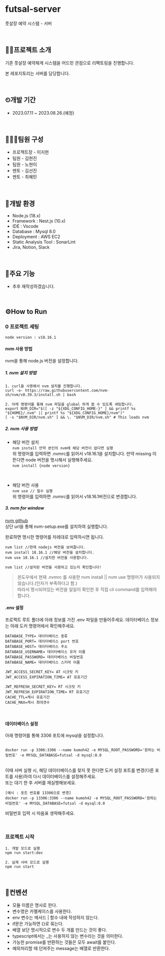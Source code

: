 # futsal-server
풋살장 예약 시스템 - 서버

</br>

## 👨‍💻프로젝트 소개
기존 풋살장 예약체계 시스템을 어드민 관점으로 리팩토링을 진행합니다.


본 레포지토리는 서버를 담당합니다.

</br>

## ⏲개발 기간
+ 2023.07.11 ~ 2023.08.26.(예정)

</br>

## 🧑‍🤝‍🧑팀원 구성
+ 프로젝트장 - 이지현
+ 팀원 - 김현진
+ 팀원 - 노현이
+ 멘토 - 김선진
+ 멘토 - 최혜민

</br>


## 🔨개발 환경
  + Node.js (18.x)
  + Framework : Nest.js (10.x)
  + IDE : Vscode
  + Database : Mysql 8.0
  + Deployment : AWS EC2
  + Static Analysis Tool : SonarLint
  + Jira, Notion, Slack

</br>

## 🤳주요 기능
+ 추후 재작성하겠습니다.

</br>
    
## ⚙️How to Run


### 0 프로젝트 세팅

```
node version : v18.16.1
```
 
#### nvm 사용 방법
nvm을 통해 node.js 버전을 설정합니다.

##### 1. nvm 설치 방법
```
1. curl을 사용해서 nvm 설치를 진행합니다.
curl -o- https://raw.githubusercontent.com/nvm-sh/nvm/v0.39.3/install.sh | bash

2. 아래 명령어를 통해 nvm 파일을 global 하게 쓸 수 있도록 세팅합니다.
export NVM_DIR="$([ -z "${XDG_CONFIG_HOME-}" ] && printf %s "${HOME}/.nvm" || printf %s "${XDG_CONFIG_HOME}/nvm")"
[ -s "$NVM_DIR/nvm.sh" ] && \. "$NVM_DIR/nvm.sh" # This loads nvm
```

##### 2. nvm 사용 방법
- 해당 버전 설치 </br>
```nvm install 만약 본인의 nvm에 해당 버전이 없다면 실행 ``` </br>
위 명령어를 입력하면 .nvmrc를 읽어서 v18.16.1을 설치합니다. 만약 missing 이 뜬다면 node 버전을 명시해서 실행해주세요.</br>
```nvm install {node version} ``` </br>


</br>

- 해당 버전 사용 </br>
```nvm use // 필수 실행 ``` </br>
위 명령어를 입력하면 .nvmrc를 읽어서 v18.16.1버전으로 변경합니다.


##### 3. nvm for window
[nvm github](https://github.com/coreybutler/nvm-windows/releases)</br>
상단 url을 통해 nvm-setup.exe를 설치하여 실행합니다.

완료하면 명시한 명령어를 차레대로 입력하시면 됩니다.
```
nvm list //현재 nodejs 버전을 보여줍니다.
nvm install 18.16.1 //해당 버전을 설치합니다.
nvm use 18.16.1 //설치한 버전을 사용합니다.

nvm list //설치된 버전을 사용하고 있는지 확인합니다!
```

>윈도우에서 현재 .nvmrc 를 사용한 nvm install || nvm use 명령어가 사용되지 않습니다.(인자가 부족하다고 함.) </br>따라서 명시되어있는 버전을 일일이 확인한 후 직접 cli command를 입력해야 합니다.



#### .env 설정 

프로젝트 루트 폴더에 아래 정보를 가진 .env 파일을 만들어주세요.
데이터베이스 정보는 아래 도커 명령어에서 확인해주세요.

```
DATABASE_TYPE= 데이터베이스 종류
DATABASE_PORT= 데이터베이스 port 번호
DATABASE_HOST= 데이터베이스 주소
DATABASE_USERNAME= 데이터베이스 유저 이름
DATABASE_PASSWORD= 데이터베이스 비밀번호
DATABASE_NAME= 데이터베이스 스키마 이름

JWT_ACCESS_SECRET_KEY= AT 시크릿 키
JWT_ACCESS_EXPIRATION_TIME= AT 유효기간

JWT_REFRESH_SECRET_KEY= RT 시크릿 키
JWT_REFRESH_EXPIRATION_TIME= RT 유효기간
CACHE_TTL=캐시 유효기간
CACHE_MAX=캐시 최대갯수

```


</br>

#### 데이터베이스 설정
아래 명령어를 통해 3306 포트에 mysql을 설정합니다.
```

docker run -p 3306:3306 --name kumoh42 -e MYSQL_ROOT_PASSWORD='원하는 비밀번호' -e MYSQL_DATABASE=futsal -d mysql:8.0 
```
</br>
이때 서버 실행 시, 해당 데이터베이스를 찾지 못 한다면 도커 설정 포트를 변경(다른 포트를 사용)하여 다시 데이터베이스를 설정해주세요.
</br>또는 대기 한 후 서버를 재실행해보세요. 

```
[예시 : 포트 번호를 13306으로 변경]
docker run -p 13306:3306 --name kumoh42 -e MYSQL_ROOT_PASSWORD='원하는 비밀번호' -e MYSQL_DATABASE=futsal -d mysql:8.0 
```
비밀번호 입력 시 따옴표 생략해주세요.


</br>

### 프로젝트 시작

```
1. 개발 모드로 실행
npm run start:dev

2. 실제 서버 모드로 실행
npm run start
```

</br>

## 📜컨벤션

+ 모듈 이름은 명사로 한다.
+ 변수명은 카멜케이스를 사용한다.</br>
+ env 변수는 메서드 | 함수 내에 작성하지 않는다.</br>
+ if문은 가능하면 {}로 묶는다.</br>
+ 배열 보단 명시적으로 변수 두 개를 만드는 것이 좋다.</br>
+ typescript에서는 _는 사용하지 않는 변수라는 것을 의미한다.</br>
+ 가능한 promise를 반환하는 것들은 모두 await를 붙인다.</br>
+ 예외처리할 때 던져주는 message는 배열로 반환한다.</br>

